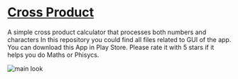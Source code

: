 # [Cross Product](https://play.google.com/store/apps/details?id=com.s3n1ch.crossproduct)
A simple cross product calculator that processes both numbers and characters
In this repository you could find all files related to GUI of the app.
You can download this App in Play Store. Please rate it with 5 stars
if it helps you do Maths or Phisycs.

![main look](https://github.com/S3N1CH/Cross-Product-Kotlin/blob/master/screenshots/screenshot_1.png)

